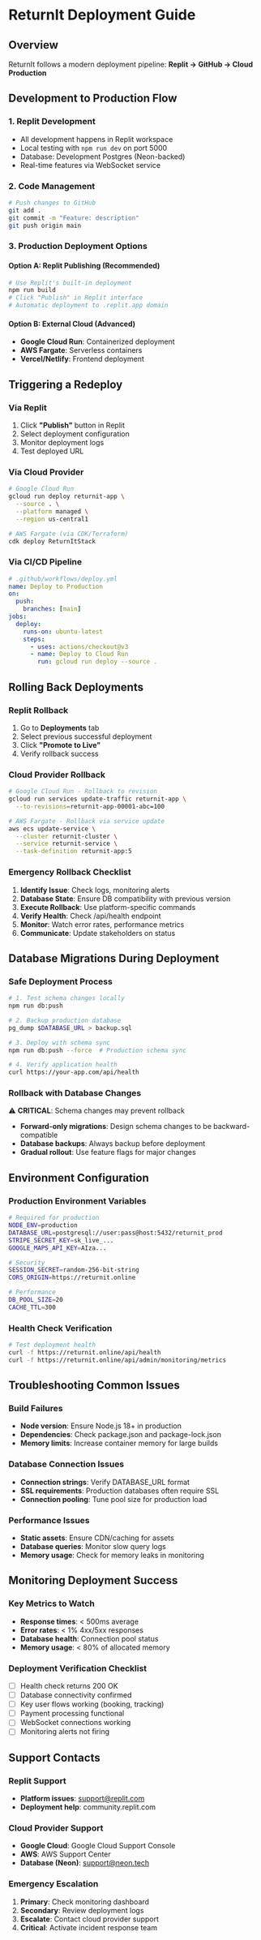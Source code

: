 # ReturnIt Deployment Guide

## Overview
ReturnIt follows a modern deployment pipeline: **Replit → GitHub → Cloud Production**

## Development to Production Flow

### 1. Replit Development
- All development happens in Replit workspace
- Local testing with `npm run dev` on port 5000
- Database: Development Postgres (Neon-backed)
- Real-time features via WebSocket service

### 2. Code Management
```bash
# Push changes to GitHub
git add .
git commit -m "Feature: description"
git push origin main
```

### 3. Production Deployment Options

#### Option A: Replit Publishing (Recommended)
```bash
# Use Replit's built-in deployment
npm run build
# Click "Publish" in Replit interface
# Automatic deployment to .replit.app domain
```

#### Option B: External Cloud (Advanced)
- **Google Cloud Run**: Containerized deployment
- **AWS Fargate**: Serverless containers
- **Vercel/Netlify**: Frontend deployment

## Triggering a Redeploy

### Via Replit
1. Click **"Publish"** button in Replit
2. Select deployment configuration
3. Monitor deployment logs
4. Test deployed URL

### Via Cloud Provider
```bash
# Google Cloud Run
gcloud run deploy returnit-app \
  --source . \
  --platform managed \
  --region us-central1

# AWS Fargate (via CDK/Terraform)
cdk deploy ReturnItStack
```

### Via CI/CD Pipeline
```yaml
# .github/workflows/deploy.yml
name: Deploy to Production
on:
  push:
    branches: [main]
jobs:
  deploy:
    runs-on: ubuntu-latest
    steps:
      - uses: actions/checkout@v3
      - name: Deploy to Cloud Run
        run: gcloud run deploy --source .
```

## Rolling Back Deployments

### Replit Rollback
1. Go to **Deployments** tab
2. Select previous successful deployment
3. Click **"Promote to Live"**
4. Verify rollback success

### Cloud Provider Rollback
```bash
# Google Cloud Run - Rollback to revision
gcloud run services update-traffic returnit-app \
  --to-revisions=returnit-app-00001-abc=100

# AWS Fargate - Rollback via service update
aws ecs update-service \
  --cluster returnit-cluster \
  --service returnit-service \
  --task-definition returnit-app:5
```

### Emergency Rollback Checklist
1. **Identify Issue**: Check logs, monitoring alerts
2. **Database State**: Ensure DB compatibility with previous version
3. **Execute Rollback**: Use platform-specific commands
4. **Verify Health**: Check /api/health endpoint
5. **Monitor**: Watch error rates, performance metrics
6. **Communicate**: Update stakeholders on status

## Database Migrations During Deployment

### Safe Deployment Process
```bash
# 1. Test schema changes locally
npm run db:push

# 2. Backup production database
pg_dump $DATABASE_URL > backup.sql

# 3. Deploy with schema sync
npm run db:push --force  # Production schema sync

# 4. Verify application health
curl https://your-app.com/api/health
```

### Rollback with Database Changes
⚠️ **CRITICAL**: Schema changes may prevent rollback
- **Forward-only migrations**: Design schema changes to be backward-compatible
- **Database backups**: Always backup before deployment
- **Gradual rollout**: Use feature flags for major changes

## Environment Configuration

### Production Environment Variables
```bash
# Required for production
NODE_ENV=production
DATABASE_URL=postgresql://user:pass@host:5432/returnit_prod
STRIPE_SECRET_KEY=sk_live_...
GOOGLE_MAPS_API_KEY=AIza...

# Security
SESSION_SECRET=random-256-bit-string
CORS_ORIGIN=https://returnit.online

# Performance
DB_POOL_SIZE=20
CACHE_TTL=300
```

### Health Check Verification
```bash
# Test deployment health
curl -f https://returnit.online/api/health
curl -f https://returnit.online/api/admin/monitoring/metrics
```

## Troubleshooting Common Issues

### Build Failures
- **Node version**: Ensure Node.js 18+ in production
- **Dependencies**: Check package.json and package-lock.json
- **Memory limits**: Increase container memory for large builds

### Database Connection Issues
- **Connection strings**: Verify DATABASE_URL format
- **SSL requirements**: Production databases often require SSL
- **Connection pooling**: Tune pool size for production load

### Performance Issues
- **Static assets**: Ensure CDN/caching for assets
- **Database queries**: Monitor slow query logs
- **Memory usage**: Check for memory leaks in monitoring

## Monitoring Deployment Success

### Key Metrics to Watch
- **Response times**: < 500ms average
- **Error rates**: < 1% 4xx/5xx responses
- **Database health**: Connection pool status
- **Memory usage**: < 80% of allocated memory

### Deployment Verification Checklist
- [ ] Health check returns 200 OK
- [ ] Database connectivity confirmed
- [ ] Key user flows working (booking, tracking)
- [ ] Payment processing functional
- [ ] WebSocket connections working
- [ ] Monitoring alerts not firing

## Support Contacts

### Replit Support
- **Platform issues**: support@replit.com
- **Deployment help**: community.replit.com

### Cloud Provider Support
- **Google Cloud**: Google Cloud Support Console
- **AWS**: AWS Support Center
- **Database (Neon)**: support@neon.tech

### Emergency Escalation
1. **Primary**: Check monitoring dashboard
2. **Secondary**: Review deployment logs
3. **Escalate**: Contact cloud provider support
4. **Critical**: Activate incident response team